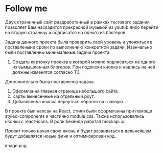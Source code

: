  # Follow me
Двух страничный сайт раздработанный в рамках тестового задания позволяет Вам  насладится прекрасной музыкой из youtub  либо перейти на вторую страницу и подписатся на одного из блогеров.


Задача данного проекта была проверить свой уровень и уложиться в поставленыне сроки по выполнению конкретной задачи. 
Изанчально были поставленны минимальные задачи проекта.
1. Создать карточку проекта в которой можно подписаться на одного из вымышленных блогеров. 
    При подписки кнопка и надпись на ней должны изменятся согласно ТЗ.

Дополнительно была поставленна задача.

1. Оформленна главная страница небольшого сайта.
2. Карты вынесенные на отдельный роут.
3. Добавлвенна кнопка вернуться обратно на главную.


В проекте был напсан на React, стили были оформленны при помощи styled-components и частично module css. Также использовались иконки с react-icons. В роли бекенда работал mockapi.io.

Проект только начал свою жизнь и будет развиваться в дальнейшем, будут добавлятся новые фичи и оптимизирован код.

image.png